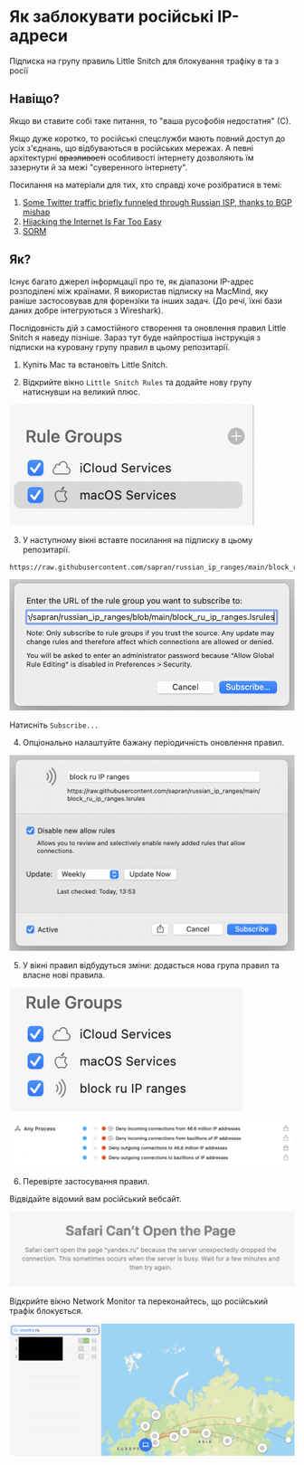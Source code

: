 # Як заблокувати російські IP-адреси
Підписка на групу правиль Little Snitch для блокування трафіку в та з росії

## Навіщо? 
Якщо ви ставите собі таке питання, то "ваша русофобія недостатня" (С). 

Якщо дуже коротко, то російські спецслужби мають повний доступ до усіх з'єднань, що відбуваються в російських мережах. А певні архітектурні ~~вразливості~~ особливості інтернету дозволяють їм зазернути й за межі "суверенного інтернету".

Посилання на матеріали для тих, хто справді хоче розібратися в темі:
1. [Some Twitter traffic briefly funneled through Russian ISP, thanks to BGP mishap](https://arstechnica.com/information-technology/2022/03/absence-of-malice-russian-isps-hijacking-of-twitter-ips-appears-to-be-a-goof/)
2. [Hijacking the Internet Is Far Too Easy](https://slate.com/technology/2018/11/bgp-hijacking-russia-china-protocols-redirect-internet-traffic.html)
3. [SORM](https://en.wikipedia.org/wiki/SORM)

## Як?
Існує багато джерел інформцації про те, як діапазони IP-адрес розподілені між країнами. Я використав підписку на MacMind, яку раніше застосовував для форензіки та інших задач. (До речі, їхні бази даних добре інтегруються з Wireshark).

Послідовність дій з самостійного створення та оновлення правил Little Snitch я наведу пізніше. Зараз тут буде найпростіша інструкція з підписки на куровану групу правил в цьому репозитарії.

1. Купіть Mac та встановіть Little Snitch.

2. Відкрийте вікно ``Little Snitch Rules`` та додайте нову групу натиснувши на великий плюс.

![New Little Snitch rule group](images/1-add-new-rule-group.png)

3. У наступному вікні вставте посилання на підписку в цьому репозитарії.

```
https://raw.githubusercontent.com/sapran/russian_ip_ranges/main/block_ru_ip_ranges.lsrules
```

![Insert rule group URL](images/2-insert-rule-group-url.png)

Натисніть ``Subscribe...``

4. Опціонально налаштуйте бажану періодичність оновлення правил.

![Rule group updates](images/3-rule-group-updates.png)

5. У вікні правил відбудуться зміни: додасться нова група правил та власне нові правила.

![New rule group](images/4-new-rule-group.png)

![New rules](images/5-new-rules.png)

6. Перевірте застосування правил. 

Відвідайте відомий вам російський вебсайт.

![Rules in action](images/6-rules-in-action.png)

Відкрийте вікно Network Monitor та переконайтесь, що російський трафік блокується.

![Rules in action](images/7-rules-in-action.png)
